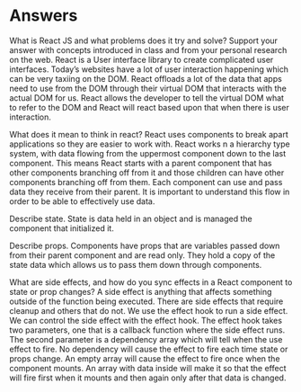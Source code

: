 # Answers


What is React JS and what problems does it try and solve? Support your answer with concepts introduced in class and from your personal research on the web.
React is a User interface library to create complicated user interfaces. Today’s websites have a lot of user interaction happening which can be very taxiing on the DOM. React offloads a lot of the data that apps need to use from the DOM through their virtual DOM that interacts with the actual DOM for us. React allows the developer to tell the virtual DOM what to refer to the DOM and React will react based upon that when there is user interaction.

What does it mean to think in react?
React uses components to break apart applications so they are easier to work with. React works n a hierarchy type system, with data flowing from the uppermost component down to the last component. This means React starts with a parent component that has other components branching off from it and those children can have other components branching off from them. Each component can use and pass data they receive from their parent. It is important to understand this flow in order to be able to effectively use data.

Describe state.
State is data held in an object and is managed the component that initialized it.

Describe props.
Components have props that are variables passed down from their parent component and are read only. They hold a copy of the state data which allows us to pass them down through components.

What are side effects, and how do you sync effects in a React component to state or prop changes?
A side effect is anything that affects something outside of the function being executed. There are side effects that require cleanup and others that do not. We use the effect hook to run a side effect. We can control the side effect with the effect hook. The effect hook takes two parameters, one that is a callback function where the side effect runs. The second parameter is a dependency array which will tell when the use effect to fire. No dependency will cause the effect to fire each time state or props change. An empty array will cause the effect to fire once when the component mounts. An array with data inside will make it so that the effect will fire first when it mounts and then again only after that data is changed.
